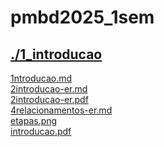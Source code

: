 # pmbd2025_1sem <br>
## [./1_introducao](https://github.com/IgorAvilaPereira/pmbd2025_1sem/tree/main/./1_introducao) <br>
[1ntroducao.md](https://github.com/IgorAvilaPereira/pmbd2025_1sem/blob/main/./1_introducao/1ntroducao.md) <br>
[2introducao-er.md](https://github.com/IgorAvilaPereira/pmbd2025_1sem/blob/main/./1_introducao/2introducao-er.md) <br>
[2introducao-er.pdf](https://github.com/IgorAvilaPereira/pmbd2025_1sem/blob/main/./1_introducao/2introducao-er.pdf) <br>
[4relacionamentos-er.md](https://github.com/IgorAvilaPereira/pmbd2025_1sem/blob/main/./1_introducao/4relacionamentos-er.md) <br>
[etapas.png](https://github.com/IgorAvilaPereira/pmbd2025_1sem/blob/main/./1_introducao/etapas.png) <br>
[introducao.pdf](https://github.com/IgorAvilaPereira/pmbd2025_1sem/blob/main/./1_introducao/introducao.pdf) <br>
